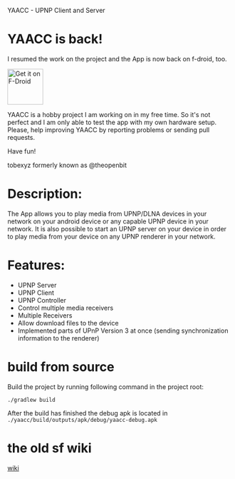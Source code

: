 YAACC - UPNP Client and Server

# YAACC is back!

I resumed the work on the project and the App is now back on f-droid, too.

[<img src="https://f-droid.org/badge/get-it-on.png"
     alt="Get it on F-Droid"
     height="80">](https://f-droid.org/packages/de.yaacc/)

YAACC is a hobby project I am working on in my free time.
So it's not perfect and I am only able to test the app with my own hardware setup.
Please, help improving YAACC by reporting problems or sending pull requests.

Have fun!

tobexyz formerly known as @theopenbit



# Description:
The App allows you to play media from UPNP/DLNA devices in your network on your android
device or any capable UPNP device in your network. It is also possible to start
an UPNP server on your device in order to play media from your device on any
UPNP renderer in your network.

# Features:

* UPNP Server
* UPNP Client
* UPNP Controller
* Control multiple media receivers
* Multiple Receivers
* Allow download files to the device
* Implemented parts of UPnP Version 3 at once (sending synchronization information to the renderer)

# build from source
Build the project by running following command in the project root:

```./gradlew build```

After the build has finished the debug apk is located in 
```./yaacc/build/outputs/apk/debug/yaacc-debug.apk```

# the old sf wiki

[wiki](./wiki/YaaccWiki.md)
